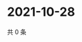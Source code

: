 # 2021-10-28

共 0 条

<!-- BEGIN WEIBO -->
<!-- 最后更新时间 Thu Oct 28 2021 17:13:54 GMT+0800 (China Standard Time) -->

<!-- END WEIBO -->

